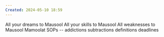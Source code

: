 ```yaml
---
Created: 2024-05-10 18:59
---
```

All your dreams to Mausool
All your skills to Mausool
All weaknesses to Mausool
Mamoolat SOPs -- addictions subtractions definitions deadlines
